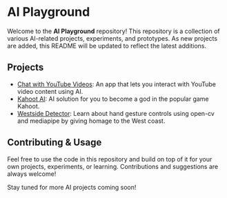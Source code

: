 # AI Playground

Welcome to the **AI Playground** repository! This repository is a collection of various AI-related projects, experiments, and prototypes. As new projects are added, this README will be updated to reflect the latest additions.

## Projects

- [Chat with YouTube Videos](https://github.com/yash9657/ai-playground/tree/main/chat-with-ytvideos): An app that lets you interact with YouTube video content using AI.
- [Kahoot AI](https://github.com/yash9657/ai-playground/tree/main/kahoot-kimg): AI solution for you to become a god in the popular game Kahoot.
- [Westside Detector](https://github.com/yash9657/ai-playground/tree/main/westside-opencv): Learn about hand gesture controls using open-cv and mediapipe by giving homage to the West coast.

## Contributing & Usage

Feel free to use the code in this repository and build on top of it for your own projects, experiments, or learning. Contributions and suggestions are always welcome!

Stay tuned for more AI projects coming soon!
